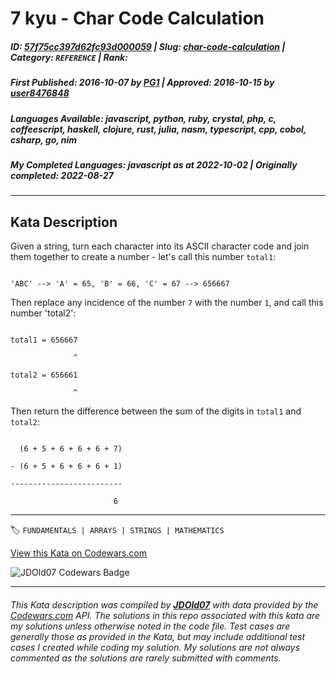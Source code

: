 # 7 kyu - Char Code Calculation

##### **ID**: [57f75cc397d62fc93d000059](https://www.codewars.com/kata/57f75cc397d62fc93d000059) | **Slug**: [char-code-calculation](https://www.codewars.com/kata/57f75cc397d62fc93d000059) | **Category**: `REFERENCE` | **Rank**: <span style="color:white">7 kyu</span>

##### **First Published**: 2016-10-07 ***by*** [PG1](https://www.codewars.com/users/PG1) | **Approved**: 2016-10-15 ***by*** [user8476848](https://www.codewars.com/users/user8476848)

##### **Languages Available**: javascript, python, ruby, crystal, php, c, coffeescript, haskell, clojure, rust, julia, nasm, typescript, cpp, cobol, csharp, go, nim

##### **My Completed Languages**: javascript ***as at*** 2022-10-02 | **Originally completed**: 2022-08-27

---

## Kata Description


Given a string, turn each character into its ASCII character code and join them together to create a number - let's call this number `total1`:



```

'ABC' --> 'A' = 65, 'B' = 66, 'C' = 67 --> 656667

```



Then replace any incidence of the number `7` with the number `1`, and call this number 'total2':

```

total1 = 656667

              ^

total2 = 656661

              ^

```



Then return the difference between the sum of the digits in `total1` and `total2`:



```

  (6 + 5 + 6 + 6 + 6 + 7)

- (6 + 5 + 6 + 6 + 6 + 1)

-------------------------

                       6

```



---


🏷 `FUNDAMENTALS | ARRAYS | STRINGS | MATHEMATICS`


[View this Kata on Codewars.com](https://www.codewars.com/kata/57f75cc397d62fc93d000059)

![](https://www.codewars.com/users/jdold07/badges/large "JDOld07 Codewars Badge")

---

###### *This Kata description was compiled by [**JDOld07**](https://tpstech.dev) with data provided by the [Codewars.com](https://www.codewars.com) API.  The solutions in this repo associated with this kata are my solutions unless otherwise noted in the code file.  Test cases are generally those as provided in the Kata, but may include additional test cases I created while coding my solution.  My solutions are not always commented as the solutions are rarely submitted with comments.*
